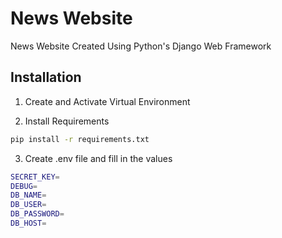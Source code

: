 # News Website

News Website Created Using Python's Django Web Framework

## Installation
1. Create and Activate Virtual Environment

2. Install Requirements
```bash
pip install -r requirements.txt
```

3. Create .env file  and fill in the values
```bash
SECRET_KEY=
DEBUG=
DB_NAME=
DB_USER=
DB_PASSWORD=
DB_HOST=
```
